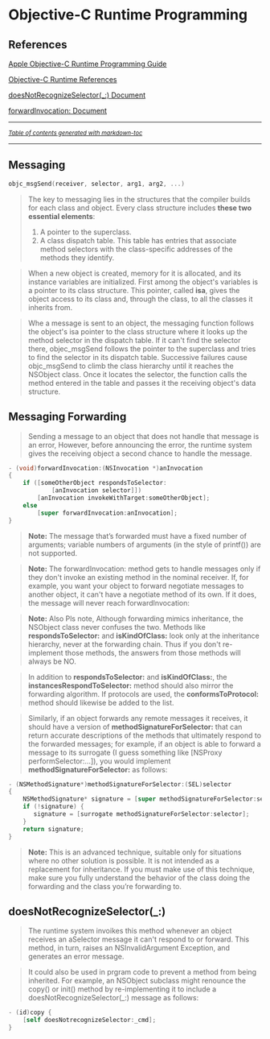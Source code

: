 # Objective-C Runtime Programming
## References
[Apple Objective-C Runtime Programming Guide](https://developer.apple.com/library/archive/documentation/Cocoa/Conceptual/ObjCRuntimeGuide/Introduction/Introduction.html#//apple_ref/doc/uid/TP40008048-CH1-SW1)

[Objective-C Runtime References](https://developer.apple.com/documentation/objectivec/objective-c_runtime)

[doesNotRecognizeSelector(_:) Document](https://developer.apple.com/documentation/objectivec/nsobject/1418637-doesnotrecognizeselector)

[forwardInvocation: Document](https://developer.apple.com/documentation/objectivec/nsobject/1571955-forwardinvocation)

----

<small><i><a href='http://ecotrust-canada.github.io/markdown-toc/'>Table of contents generated with markdown-toc</a></i></small>

----

## Messaging
```objective-c
objc_msgSend(receiver, selector, arg1, arg2, ...)
```
> The key to messaging lies in the structures that the compiler builds for each class and object. Every class structure includes **these two essential elements**:
> 1. A pointer to the superclass.
> 2. A class dispatch table. This table has entries that associate method selectors with the class-specific addresses of the methods they identify.

> When a new object is created, memory for it is allocated, and its instance variables are initialized. First among the object's variables is a pointer to its class structure. This pointer, called **isa**, gives the object access to its class and, through the class, to all the classes it inherits from.

> Whe a message is sent to an object, the messaging function follows the object's isa pointer to the class structure where it looks up the method selector in the dispatch table. If it can't find the selector there, objec_msgSend follows the pointer to the superclass and tries to find the selector in its dispatch table. Successive failures cause objc_msgSend to climb the class hierarchy until it reaches the NSObject class. Once it locates the selector, the function calls the method entered in the table and passes it the receiving object's data structure.

## Messaging Forwarding
>Sending a message to an object that does not handle that message is an error, However, before announcing the error, the runtime system gives the receiving object a second chance to handle the message.
```objective-c
- (void)forwardInvocation:(NSInvocation *)anInvocation
{
    if ([someOtherObject respondsToSelector:
            [anInvocation selector]])
        [anInvocation invokeWithTarget:someOtherObject];
    else
        [super forwardInvocation:anInvocation];
}
```

> **Note:** The message that’s forwarded must have a fixed number of arguments; variable numbers of arguments (in the style of printf()) are not supported.

> **Note:** The forwardInvocation: method gets to handle messages only if they don't invoke an existing method in the nominal receiver. If, for example, you want your object to forward negotiate messages to another object, it can't have a negotiate method of its own. If it does, the message will never reach forwardInvocation:

> **Note:** Also Pls note, Although forwarding mimics inheritance, the NSObject class never confuses the two. Methods like __respondsToSelector:__ and __isKindOfClass:__ look only at the inheritance hierarchy, never at the forwarding chain. Thus if you don't re-implement those methods, the answers from those methods will always be NO.

> In addition to __respondsToSelector:__ and __isKindOfClass:__, the __instancesRespondToSelector:__ method should also mirror the forwarding algorithm. If protocols are used, the __conformsToProtocol:__ method should likewise be added to the list.

> Similarly, if an object forwards any remote messages it receives, it should have a version of __methodSignatureForSelector:__ that can return accurate descriptions of the methods that ultimately respond to the forwarded messages; for example, if an object is able to forward a message to its surrogate (I guess something like [NSProxy performSelector:...]), you would implement __methodSignatureForSelector:__ as follows:
```objective-c
- (NSMethodSignature*)methodSignatureForSelector:(SEL)selector
{
    NSMethodSignature* signature = [super methodSignatureForSelector:selector];
    if (!signature) {
       signature = [surrogate methodSignatureForSelector:selector];
    }
    return signature;
}
```

> **Note:**  This is an advanced technique, suitable only for situations where no other solution is possible. It is not intended as a replacement for inheritance. If you must make use of this technique, make sure you fully understand the behavior of the class doing the forwarding and the class you’re forwarding to.

## doesNotRecognizeSelector(_:)
> The runtime system invoikes this method whenever an object receives an aSelector message it can't respond to or forward. This method, in turn, raises an NSInvalidArgument Exception, and generates an error message.

> It could also be used in prgram code to prevent a method from being inherited. For example, an NSObject subclass might renounce the copy() or init() method by re-implementing it to include a doesNotRecognizeSelector(_:) message as follows:
```objective-c
- (id)copy {
    [self doesNotrecognizeSelector:_cmd];
}
```